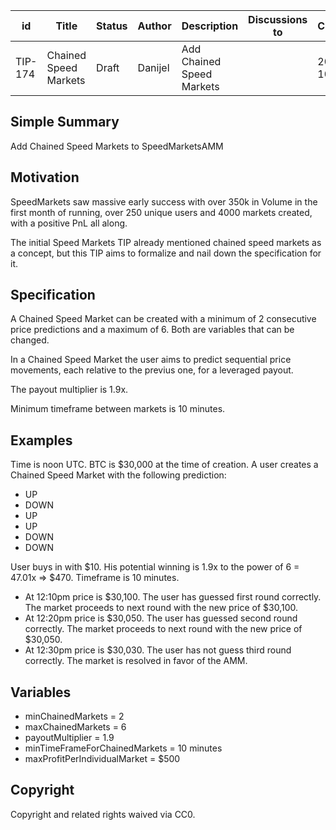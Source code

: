 | id      | Title                 | Status | Author  | Description               | Discussions to | Created    |
| ------- | --------------------- | ------ | ------- | ------------------------- | -------------- | ---------- |
| TIP-174 | Chained Speed Markets | Draft  | Danijel | Add Chained Speed Markets |                | 2023-10-02 |

## Simple Summary

Add Chained Speed Markets to SpeedMarketsAMM

## Motivation

SpeedMarkets saw massive early success with over 350k in Volume in the first month of running, over 250 unique users and 4000 markets created, with a positive PnL all along.

The initial Speed Markets TIP already mentioned chained speed markets as a concept, but this TIP aims to formalize and nail down the specification for it.

## Specification

A Chained Speed Market can be created with a minimum of 2 consecutive price predictions and a maximum of 6. Both are variables that can be changed.

In a Chained Speed Market the user aims to predict sequential price movements, each relative to the previus one, for a leveraged payout.

The payout multiplier is 1.9x.

Minimum timeframe between markets is 10 minutes.

## Examples

Time is noon UTC. BTC is $30,000 at the time of creation. A user creates a Chained Speed Market with the following prediction:

- UP
- DOWN
- UP
- UP
- DOWN
- DOWN

User buys in with $10. His potential winning is 1.9x to the power of 6 = 47.01x => $470. Timeframe is 10 minutes.

- At 12:10pm price is $30,100. The user has guessed first round correctly. The market proceeds to next round with the new price of $30,100.
- At 12:20pm price is $30,050. The user has guessed second round correctly. The market proceeds to next round with the new price of $30,050.
- At 12:30pm price is $30,030. The user has not guess third round correctly. The market is resolved in favor of the AMM.

## Variables

- minChainedMarkets = 2
- maxChainedMarkets = 6
- payoutMultiplier = 1.9
- minTimeFrameForChainedMarkets = 10 minutes
- maxProfitPerIndividualMarket = $500

## Copyright

Copyright and related rights waived via CC0.

